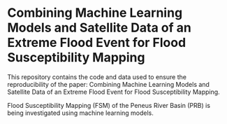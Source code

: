 # Combining Machine Learning Models and Satellite Data of an Extreme Flood Event for Flood Susceptibility Mapping
This repository contains the code and data used to ensure the reproducibility of the paper: Combining Machine Learning Models and Satellite Data of an Extreme Flood Event for Flood Susceptibility Mapping.

Flood Susceptibility Mapping (FSM) of the Peneus River Basin (PRB) is being investigated using machine learning models.
